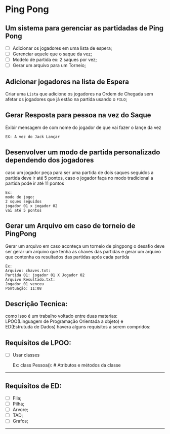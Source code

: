 # Ping Pong
## Um sistema para gerenciar as partidadas de Ping Pong
- [ ] Adicionar os jogadores em uma lista de espera;
- [ ] Gerenciar aquele que o saque da vez;
- [ ] Modelo de partida ex: 2 saques por vez;
- [ ] Gerar um arquivo para um Torneio;  

## Adicionar jogadores na lista de Espera 
 Criar uma `Lista` que adicione os jogadores na Ordem de Chegada 
 sem afetar os jogadores que já estão na partida usando o `FILO`;

## Gerar Resposta para pessoa na vez do Saque
  Exibir mensagem de com nome do jogador de que vai
  fazer o lançe da vez

 `EX: A vez do Jack Lançar`

## Desenvolver um modo de partida personalizado dependendo dos jogadores
 caso um jogador peça para ser uma partida de dois saques seguidos a partida 
 deve ir até 5 pontos, caso o jogador faça no modo tradicional a partida pode ir até 11 pontos

    Ex: 
    modo de jogo: 
    2 sques seguidos 
    jogador 01 x jogador 02 
    vai até 5 pontos

## Gerar um Arquivo em caso de torneio de PingPong

  Gerar um arquivo em caso aconteça um torneio de pingpong
  o desafio deve ser gerar um arquivo que tenha as chaves das partidas
  e gerar um arquivo que contenha os resultados das partidas após cada partida
  
    Ex: 
    Arquivo: chaves.txt: 
    Partida 01: jogador 01 X Jogador 02 
    Arquivo Resultado.txt: 
    Jogador 01 venceu 
    Pontuação: 11:08

## Descrição Tecnica:

como isso é um trabalho voltado entre duas materias: <br>
LPOO(Linguagem de Programação Orientada a objeto) e <br>
ED(Estrutuda de Dados) havera alguns requisitos a serem compridos:

## Requisitos de LPOO:
- [ ] Usar classes


     Ex: 
     class Pessoa():
		# Atributos e métodos da classe
---
## Requisitos de ED:
- [ ] Fila;
- [ ] Pilha;
- [ ] Arvore;
- [ ] TAD;
- [ ] Grafos;
---
